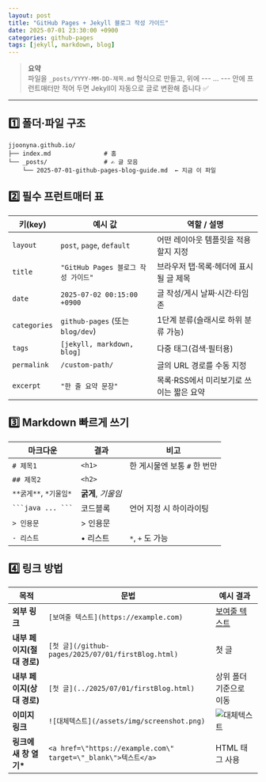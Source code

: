 ```yaml
---
layout: post
title: "GitHub Pages + Jekyll 블로그 작성 가이드"
date: 2025-07-01 23:30:00 +0900
categories: github-pages
tags: [jekyll, markdown, blog]
---
```


> **요약**  
> 파일을 `_posts/YYYY-MM-DD-제목.md` 형식으로 만들고, 위에 --- … --- 안에 프런트매터만 적어 두면 Jekyll이 자동으로 글로 변환해 줍니다 ✅

---

## 1️⃣ 폴더·파일 구조

```text
jjoonyna.github.io/
├── index.md               # 홈
└── _posts/                # ✍️ 글 모음
    └── 2025-07-01-github-pages-blog-guide.md  ← 지금 이 파일

```

## 2️⃣ 필수 프런트매터 표
| 키(key)       | 예시 값                           | 역할 / 설명                                        |
| ------------ | ------------------------------ | ---------------------------------------------- |
| `layout`     | `post`, `page`, `default`      | 어떤 레이아웃 템플릿을 적용할지 지정                           |
| `title`      | `"GitHub Pages 블로그 작성 가이드"`    | 브라우저 탭·목록·헤더에 표시될 글 제목                         |
| `date`       | `2025-07-02 00:15:00 +0900`    | 글 작성/게시 날짜·시간·타임존                              |
| `categories` | `github-pages` (또는 `blog/dev`) | 1단계 분류(슬래시로 하위 분류 가능)                          |
| `tags`       | `[jekyll, markdown, blog]`     | 다중 태그(검색·필터용)                                  |
| `permalink`  | `/custom-path/`                | 글의 URL 경로를 수동 지정                               |
| `excerpt`    | `"한 줄 요약 문장"`                  | 목록·RSS에서 미리보기로 쓰이는 짧은 요약                       |




## 3️⃣ Markdown 빠르게 쓰기
| 마크다운                               | 결과            | 비고                 |
| ---------------------------------- | ------------- | ------------------ |
| `# 제목1`                            | `<h1>`        | 한 게시물엔 보통 `#` 한 번만 |
| `## 제목2`                           | `<h2>`        |                    |
| `**굵게**`, `*기울임*`                  | **굵게**, *기울임* |                    |
| <code>\`\`\`java ... \`\`\`</code> | 코드블록          | 언어 지정 시 하이라이팅      |
| `> 인용문`                            | > 인용문         |                    |
| `- 리스트`                            | • 리스트         | `*`, `+` 도 가능      |

## 4️⃣ 링크 방법
| 목적                | 문법                                                          | 예시 결과                                |
| ----------------- | ----------------------------------------------------------- | ------------------------------------ |
| **외부 링크**         | `[보여줄 텍스트](https://example.com)`                            | [보여줄 텍스트](https://example.com)       |
| **내부 페이지(절대 경로)** | `[첫 글](/github-pages/2025/07/01/firstBlog.html)`            | 첫 글                                  |
| **내부 페이지(상대 경로)** | `[첫 글](../2025/07/01/firstBlog.html)`                       | 상위 폴더 기준으로 이동                        |
| **이미지 링크**        | `![대체텍스트](/assets/img/screenshot.png)`                      | ![대체텍스트](/assets/img/screenshot.png) |
| **링크에 새 창 열기\***  | `<a href=\"https://example.com\" target=\"_blank\">텍스트</a>` | HTML 태그 사용                           |


